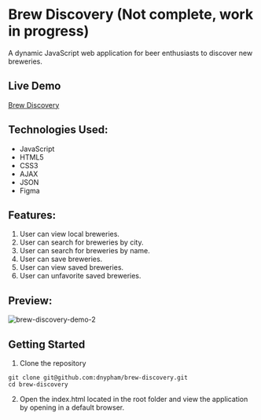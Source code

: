 # Brew Discovery (Not complete, work in progress)

A dynamic JavaScript web application for beer enthusiasts to discover new breweries.

## Live Demo

[Brew Discovery](https://dnypham.github.io/brew-discovery/)

## Technologies Used:
  - JavaScript
  - HTML5
  - CSS3
  - AJAX
  - JSON
  - Figma

## Features:
  1. User can view local breweries.
  2. User can search for breweries by city.
  3. User can search for breweries by name.
  4. User can save breweries.
  5. User can view saved breweries.
  6. User can unfavorite saved breweries.

## Preview:
![brew-discovery-demo-2](https://user-images.githubusercontent.com/85265067/154155503-26681b2e-15cd-482a-b3d5-eb6bd72263a9.gif)


## Getting Started
  1. Clone the repository
  
    
    git clone git@github.com:dnypham/brew-discovery.git
    cd brew-discovery
    
   2. Open the index.html located in the root folder and view the application by opening in a default browser.
